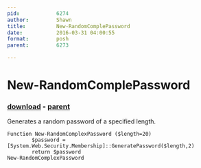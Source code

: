 ```yaml
---
pid:            6274
author:         Shawn
title:          New-RandomComplePassword
date:           2016-03-31 04:00:55
format:         posh
parent:         6273

---
```


# New-RandomComplePassword

### [download](//scripts/6274.ps1) - [parent](//scripts/6273.md)

Generates a random password of a specified length.

```posh
Function New-RandomComplexPassword ($length=20)
        $password = [System.Web.Security.Membership]::GeneratePassword($length,2)
        return $password
New-RandomComplexPassword
```
